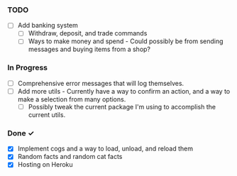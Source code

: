 ### TODO



- [ ]  Add banking system 
    - [ ] Withdraw, deposit, and trade commands
    - [ ] Ways to make money and spend - Could possibly be from sending messages and buying items from a shop?

### In Progress
- [ ] Comprehensive error messages that will log themselves.
- [ ] Add more utils - Currently have a way to confirm an action, and a way to make a selection from many options.
    - [ ] Possibly tweak the current package I'm using to accomplish the current utils.

### Done ✓
- [x] Implement cogs and a way to load, unload, and reload them
- [x] Random facts and random cat facts
- [x] Hosting on Heroku